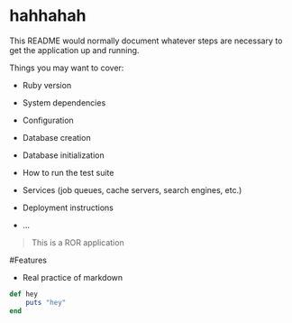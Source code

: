 # hahhahah

This README would normally document whatever steps are necessary to get the
application up and running.

Things you may want to cover:

* Ruby version

* System dependencies

* Configuration

* Database creation

* Database initialization

* How to run the test suite

* Services (job queues, cache servers, search engines, etc.)

* Deployment instructions

* ...

>This is a ROR application

#Features

- Real practice of markdown

```ruby
def hey
	puts "hey"
end
```
